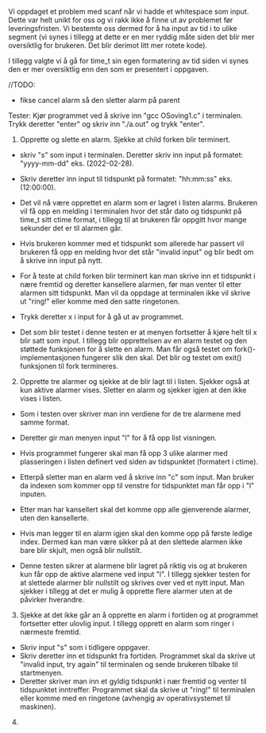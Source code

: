 Vi oppdaget et problem med scanf når vi hadde et whitespace som input. Dette var helt unikt for oss og vi rakk ikke å finne ut av problemet før leveringsfristen. Vi bestemte oss dermed for å ha input av tid i to ulike segment (vi synes i tillegg at dette er en mer ryddig måte siden det blir mer oversiktlig for brukeren. Det blir derimot litt mer rotete kode).

I tillegg valgte vi å gå for time_t sin egen formatering av tid siden vi synes den er mer oversiktlig enn den som er presentert i oppgaven.

//TODO:
- fikse cancel alarm så den sletter alarm på parent

Tester:
Kjør programmet ved å skrive inn "gcc OSoving1.c" i terminalen. Trykk deretter "enter" og skriv inn "./a.out" og trykk "enter".

1. Opprette og slette en alarm. Sjekke at child forken blir terminert. 
- skriv "s" som input i terminalen. Deretter skriv inn input på formatet: "yyyy-mm-dd" eks. (2022-02-28).
- Skriv deretter inn input til tidspunkt på formatet: "hh:mm:ss" eks. (12:00:00).
- Det vil nå være opprettet en alarm som er lagret i listen alarms. Brukeren vil få opp en melding i terminalen hvor det står dato og tidspunkt på time_t sitt ctime format, i tillegg til at brukeren får oppgitt hvor mange sekunder det er til alarmen går. 
- Hvis brukeren kommer med et tidspunkt som allerede har passert vil brukeren få opp en melding hvor det står "invalid input" og blir bedt om å skrive inn input på nytt. 
- For å teste at child forken blir terminert kan man skrive inn et tidspunkt i nære fremtid og deretter kansellere alarmen, før man venter til etter alarmen sitt tidspunkt. Man vil da oppdage at terminalen ikke vil skrive ut "ring!" eller komme med den satte ringetonen.
- Trykk deretter x i input for å gå ut av programmet.

- Det som blir testet i denne testen er at menyen fortsetter å kjøre helt til x blir satt som input. I tillegg blir opprettelsen av en alarm testet og den støttede funksjonen for å slette en alarm. Man får også testet om fork()-implementasjonen fungerer slik den skal. 
Det blir og testet om exit() funksjonen til fork termineres.

2. Opprette tre alarmer og sjekke at de blir lagt til i listen. Sjekker også at kun aktive alarmer vises. Sletter en alarm og sjekker igjen at den ikke vises i listen.
- Som i testen over skriver man inn verdiene for de tre alarmene med samme format. 
- Deretter gir man menyen input "l" for å få opp list visningen.
- Hvis programmet fungerer skal man få opp 3 ulike alarmer med plasseringen i listen definert ved siden av tidspunktet (formatert i ctime). 
- Etterpå sletter man en alarm ved å skrive inn "c" som input. Man bruker da indexen som kommer opp til venstre for tidspunktet man får opp i "l" inputen.
- Etter man har kansellert skal det komme opp alle gjenverende alarmer, uten den kansellerte.
- Hvis man legger til en alarm igjen skal den komme opp på første ledige index. Dermed kan man være sikker på at den slettede alarmen ikke bare blir skjult, men også blir nullstilt.

- Denne testen sikrer at alarmene blir lagret på riktig vis og at brukeren kun får opp de aktive alarmene ved input "l". I tillegg sjekker testen for at slettede alarmer blir nullstilt og skrives over ved et nytt input. Man sjekker i tillegg at det er mulig å opprette flere alarmer uten at de påvirker hverandre.

3. Sjekke at det ikke går an å opprette en alarm i fortiden og at programmet fortsetter etter ulovlig input. I tillegg opprett en alarm som ringer i nærmeste fremtid.
- Skriv input "s" som i tidligere oppgaver.
- Skriv deretter inn et tidspunkt fra fortiden. Programmet skal da skrive ut "invalid input, try again" til terminalen og sende brukeren tilbake til startmenyen. 
- Deretter skriver man inn et gyldig tidspunkt i nær fremtid og venter til tidspunktet inntreffer. Programmet skal da skrive ut "ring!" til terminalen eller komme med en ringetone (avhengig av operativsystemet til maskinen).

4. 